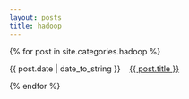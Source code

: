 ```yaml
---
layout: posts
title: hadoop
---
```


{% for post in site.categories.hadoop %}
	<p>
		{{ post.date | date_to_string }}&nbsp;&nbsp;&nbsp;&nbsp;<a href="{{ post.url }}">{{ post.title }}</a>
	<p>
{% endfor %}
